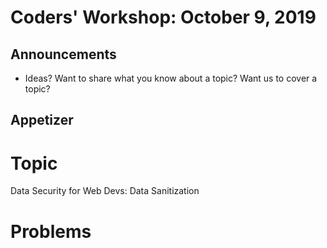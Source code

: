 # Coders' Workshop: October 9, 2019

## Announcements

- Ideas? Want to share what you know about a topic? Want us to cover a topic?

## Appetizer

# Topic

Data Security for Web Devs: Data Sanitization

# Problems

